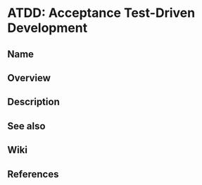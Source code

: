# ATDD: Acceptance Test-Driven Development

## Name

## Overview

## Description

## See also

## Wiki

## References
